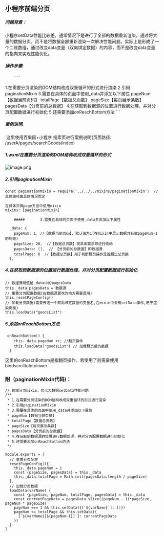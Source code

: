 ## 小程序前端分页
##### 问题背景：
​        小程序setData性能比较差，通常情况下是进行了全部的数据重新渲染。通过将大量的数据分页，而不是将数据全部重新渲染一次解决性能问题。实际上是形成了一个二维数组，通过改变data变量（双向绑定数据）的内容，而不是改变data变量的指向来实现性能优化。

##### 操作步骤:

        ```
1.在需要分页渲染的DOM结构改成双重循环的形式进行渲染
2.引用paginationMixin
3.需要在具体的页面中使用_data并添加以下属性
  pageNum【数据当前页码】
  totalPage【数据总页数】
  pageSize【每页展示条数】
  pagesData【分页前的总数据】
4.在获取到数据源的位置进行数据处理，并对分页配置数据进行初始化
5.还需要添加onReachBottom方法
        ```

##### 案例说明:

​		这里使用百果园+小程序 搜索页进行案例说明(页面路径: /userA/pages/searchGoods/index)

##### 		1.wxml在需要分页渲染的DOM结构改成双重循环的形式

![image.png](https://cdn.nlark.com/yuque/0/2020/png/1087407/1597112695091-c1f209b4-aa57-4b54-9710-e671c2152e2a.png)

##### 		2.引用paginationMixin

```
const paginationMixin = require('../../../mixins/paginationMixin')  //具体路径由具体情况而定

在具体页面page方法中使用mixin
mixins: [paginationMixin]
```

		##### 		3.需要在具体的页面中使用_data并添加以下属性

```
  _data: {
    pageNum: 1, //【数据当前页码】，默认值为1(在mixin中展示数据时有做pageNum-1的处理)
    pageSize: 20,  //【数据总页数】视具体需求可进行改动
    pagesData: [],  // 【分页前的总数据】即数据源
    totalPage: 0  //【数据总页数】用于判断翻页操作是否超过总页数
  },
```

##### 		4.在获取到数据源的位置进行数据处理，并对分页配置数据进行初始化

```
// 数据源赋值给_data中的pagesData
this._data.pagesData = 数据源
// 重置分页配置数据(在数据源更改的地方需要调用)
this.resetPageConfig()
// 加载分页数据(需要传递一个双向绑定数据的变量名,在mixin中会有setData操作,用于渲染页面)
this.loadData("goodsList")
```

##### 		5.添加onReachBottom方法

```
 onReachBottom() {
    this._data.pageNum ++; //翻页操作
    this.loadData("goodsList") // 加载翻页后的数据
  }
```

这里的onReachBottom是指翻页操作，若使用了<scroll-view>则需要使用bindscrolltolotolower





### 附（paginationMixin代码)：

```
// 前端分页mixin，优化大数据setData性能问题
/**
 * 1.在需要分页渲染的DOM结构改成双重循环的形式进行渲染
 * 2.引用paginationMixin
 * 3.需要在具体的页面中使用_data并添加以下属性
 * pageNum【数据当前页码】
 * totalPage【数据总页数】
 * pageSize【每页展示条数】
 * pagesData【分页前的总数据】
 * 4.在获取到数据源的位置进行数据处理，并对分页配置数据进行初始化
 * 5.还需要添加onReachBottom方法
 */

module.exports = {
  // 重置分页配置
  resetPageConfig(){
    this._data.pageNum = 1
    const {pageSize, pagesData} = this._data
    this._data.totalPage = Math.ceil(pagesData.length / pageSize)
  },
  // 加载分页数据
  loadData(varName) {
    const {pageSize, pageNum, totalPage, pagesData} = this._data
    const currentPageData = pagesData.slice((pageNum - 1)*pageSize, pageNum * pageSize)
    pageNum === 1 && this.setData({[`${varName}`]: []})
    pageNum <= totalPage && this.setData({
      [`${varName}[${pageNum-1}]`]: currentPageData
    })
  }
}
```